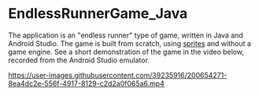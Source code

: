 # EndlessRunnerGame_Java

The application is an "endless runner" type of game, written in Java and Android Studio. The game is built from scratch, using [sprites](https://en.wikipedia.org/wiki/Sprite_(computer_graphics)) and without a game engine. See a short demonstration of the game in the video below, recorded from the Android Studio emulator.


https://user-images.githubusercontent.com/39235916/200654271-8ea4dc2e-556f-4917-8129-c2d2a0f065a6.mp4

